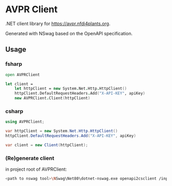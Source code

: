 # AVPR Client

.NET client library for https://avpr.nfdi4plants.org.
 
Generated with NSwag based on the OpenAPI specification.

## Usage

### fsharp

```fsharp
open AVPRClient

let client = 
    let httpClient = new System.Net.Http.HttpClient()
    httpClient.DefaultRequestHeaders.Add("X-API-KEY", apiKey)
    new AVPRClient.Client(httpClient)
```

### csharp

```csharp
using AVPRClient;

var httpClient = new System.Net.Http.HttpClient()
httpClient.DefaultRequestHeaders.Add("X-API-KEY", apiKey)

var client = new Client(httpClient);
```

### (Re)generate client

in project root of AVPRClient:

```bash
<path to nswag tool>\NSwag\Net80\dotnet-nswag.exe openapi2csclient /input:https://avpr.nfdi4plants.org/swagger/v1/swagger.json /namespace:AVPRClient /output:AVPRClient.cs
```